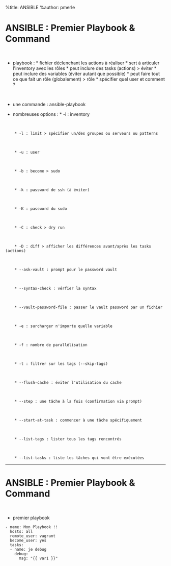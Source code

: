%title: ANSIBLE
%author: pmerle


# ANSIBLE : Premier Playbook & Command


<br>

* playbook : 
		* fichier déclenchant les actions à réaliser
		* sert à articuler l'inventory avec les rôles
		* peut inclure des tasks (actions) > éviter
		* peut inclure des variables (éviter autant que possible)
		* peut faire tout ce que fait un rôle (globalement) > rôle
		* spécifier quel user et comment ?

<br>

* une commande : ansible-playbook

* nombreuses options :
		* -i : inventory
<br>

		* -l : limit > spécifier un/des groupes ou serveurs ou patterns
<br>

		* -u : user
<br>

		* -b : become > sudo
<br>

		* -k : password de ssh (à éviter)
<br>

		* -K : password du sudo
<br>

		* -C : check > dry run
<br>

		* -D : diff > afficher les différences avant/après les tasks (actions)
<br>

		* --ask-vault : prompt pour le password vault
<br>

		* --syntax-check : vérfier la syntax
<br>

		* --vault-password-file : passer le vault password par un fichier
<br>

		* -e : surcharger n'importe quelle variable
<br>

		* -f : nombre de parallélisation
<br>

		* -t : filtrer sur les tags (--skip-tags)
<br>

		* --flush-cache : éviter l'utilisation du cache
<br>

		* --step : une tâche à la fois (confirmation via prompt)
<br>

		* --start-at-task : commencer à une tâche spécifiquement
<br>

		* --list-tags : lister tous les tags rencontrés
<br>

		* --list-tasks : liste les tâches qui vont être exécutées


----------------------------------------------------------------------------------------------------


# ANSIBLE : Premier Playbook & Command

<br>

* premier playbook

```
- name: Mon Playbook !!
  hosts: all
  remote_user: vagrant
  become_user: yes
  tasks:
  - name: je debug
    debug:
      msg: "{{ var1 }}"
```



